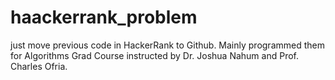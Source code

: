 # haackerrank_problem
just move previous code in HackerRank to Github. Mainly programmed them for Algorithms Grad Course instructed by Dr. Joshua Nahum and Prof. Charles Ofria.
